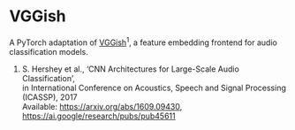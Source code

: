 # VGGish
A PyTorch adaptation of [VGGish](https://github.com/tensorflow/models/tree/master/research/audioset)<sup>1</sup>, 
a feature embedding frontend for audio classification models.



1.  S. Hershey et al., ‘CNN Architectures for Large-Scale Audio Classification’,\
    in International Conference on Acoustics, Speech and Signal Processing (ICASSP), 2017\
    Available: https://arxiv.org/abs/1609.09430, https://ai.google/research/pubs/pub45611
